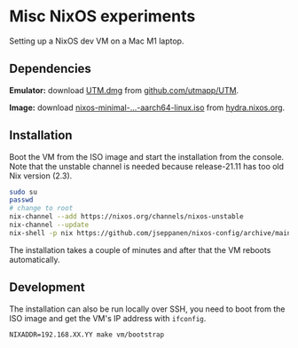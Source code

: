 
# Misc NixOS experiments

Setting up a NixOS dev VM on a Mac M1 laptop.

## Dependencies

**Emulator:** download [UTM.dmg](https://github.com/utmapp/UTM/releases/download/v3.0.4-2/UTM.dmg) from [github.com/utmapp/UTM](https://github.com/utmapp/UTM/releases/).

**Image:** download [nixos-minimal-...-aarch64-linux.iso](https://hydra.nixos.org/build/166864442/download/1/nixos-minimal-21.11.335858.592b893530e-aarch64-linux.iso) from [hydra.nixos.org](https://hydra.nixos.org/job/nixos/release-21.11/nixos.iso_minimal.aarch64-linux).

## Installation

Boot the VM from the ISO image and start the installation from the console. Note that the unstable channel is needed because release-21.11 has too old Nix version (2.3).

```bash
sudo su
passwd
# change to root
nix-channel --add https://nixos.org/channels/nixos-unstable
nix-channel --update
nix-shell -p nix https://github.com/jseppanen/nixos-config/archive/main.tar.gz
```

The installation takes a couple of minutes and after that the VM reboots automatically.

## Development

The installation can also be run locally over SSH, you need to boot from the ISO image and get the VM's IP address with `ifconfig`.

```make
NIXADDR=192.168.XX.YY make vm/bootstrap
```
